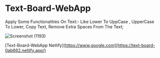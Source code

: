 # Text-Board-WebApp
Apply Some Functionalities On Text:-
Like Lower To UppCase , UpperCase To Lower, Copy Text, Remove Extra Spaces From The Text;

![Screenshot (1193)](https://user-images.githubusercontent.com/107991675/204541826-68f6b189-6614-42f0-890f-ee4afc0f3b89.png)

[Text-Board-WebApp Netlify](https://www.google.com](https://text-board-0ab662.netlify.app/)

